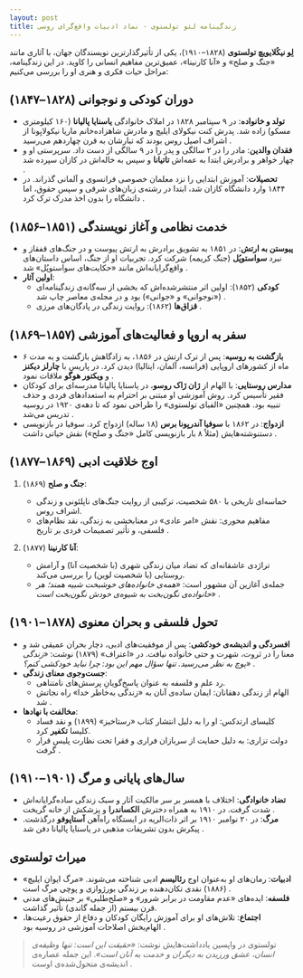 ```yaml
---
layout: post
title: زندگینامه لئو تولستوی - نماد ادبیات واقع‌گرای روسی
---
```


**لِو نیکُلایویچ تولستوی** (۱۸۲۸–۱۹۱۰)، یکی از تأثیرگذارترین نویسندگان جهان، با آثاری مانند «جنگ و صلح» و «آنا کارنینا»، عمیق‌ترین مفاهیم انسانی را کاوید. در این زندگینامه، مراحل حیات فکری و هنری او را بررسی می‌کنیم:

## دوران کودکی و نوجوانی (۱۸۲۸–۱۸۴۷)  
- **تولد و خانواده**: در ۹ سپتامبر ۱۸۲۸ در املاک خانوادگی **یاسنایا پالیانا** (۱۶۰ کیلومتری مسکو) زاده شد. پدرش کنت نیکولای ایلیچ و مادرش شاهزاده‌خانم ماریا نیکولایِونا از اشراف اصیل روس بودند که تبارشان به قرن چهاردهم می‌رسید .  
- **فقدان والدین**: مادر را در ۲ سالگی و پدر را در ۹ سالگی از دست داد. سرپرستی او و چهار خواهر و برادرش ابتدا به عمه‌اش **تاتیانا** و سپس به خاله‌اش در کازان سپرده شد .  
- **تحصیلات**: آموزش ابتدایی را نزد معلمان خصوصی فرانسوی و آلمانی گذراند. در ۱۸۴۴ وارد دانشگاه کازان شد، ابتدا در رشته‌ی زبان‌های شرقی و سپس حقوق، اما دانشگاه را بدون اخذ مدرک ترک کرد .  

## خدمت نظامی و آغاز نویسندگی (۱۸۵۱–۱۸۵۶)  
- **پیوستن به ارتش**: در ۱۸۵۱ به تشویق برادرش به ارتش پیوست و در جنگ‌های قفقاز و نبرد **سواستوپُل** (جنگ کریمه) شرکت کرد. تجربیات او از جنگ، اساس داستان‌های واقع‌گرایانه‌اش مانند «حکایت‌های سواستوپُل» شد .  
- **اولین آثار**:  
  - **کودکی** (۱۸۵۲): اولین اثر منتشرشده‌اش که بخشی از سه‌گانه‌ی زندگینامه‌ای («نوجوانی» و «جوانی») بود و در مجله‌ی معاصر چاپ شد .  
  - **قزاق‌ها** (۱۸۶۲): روایت زندگی در پادگان‌های مرزی .  

## سفر به اروپا و فعالیت‌های آموزشی (۱۸۵۷–۱۸۶۹)  
- **بازگشت به روسیه**: پس از ترک ارتش در ۱۸۵۶، به زادگاهش بازگشت و به مدت ۶ ماه از کشورهای اروپایی (فرانسه، آلمان، ایتالیا) دیدن کرد. در پاریس با **چارلز دیکنز** و **ویکتور هوگو** ملاقات نمود .  
- **مدارس روستایی**: با الهام از **ژان ژاک روسو**، در یاسنایا پالیانا مدرسه‌ای برای کودکان فقیر تأسیس کرد. روش آموزشی او مبتنی بر احترام به استعدادهای فردی و حذف تنبیه بود. همچنین «الفبای تولستوی» را طراحی نمود که تا دهه‌ی ۱۹۲۰ در روسیه تدریس می‌شد .  
- **ازدواج**: در ۱۸۶۲ با **سوفیا آندریِونا برس** (۱۸ ساله) ازدواج کرد. سوفیا در بازنویسی دستنوشته‌هایش (مثلاً ۸ بار بازنویسی کامل «جنگ و صلح») نقش حیاتی داشت .  

## اوج خلاقیت ادبی (۱۸۶۹–۱۸۷۷)  
1. **جنگ و صلح** (۱۸۶۹):  
   - حماسه‌ای تاریخی با ۵۸۰ شخصیت، ترکیبی از روایت جنگ‌های ناپلئونی و زندگی اشراف روس.  
   - مفاهیم محوری: نقش «امر عادی» در معنابخشی به زندگی، نقد نظام‌های فلسفی، و تأثیر تصمیمات فردی بر تاریخ .  

2. **آنا کارنینا** (۱۸۷۷):  
   - تراژدی عاشقانه‌ای که تضاد میان زندگی شهری (با شخصیت آنا) و آرامش روستایی (با شخصیت لوین) را بررسی می‌کند.  
   - جمله‌ی آغازین آن مشهور است: *«همه‌ی خانواده‌های خوشبخت شبیه همند؛ هر خانواده‌ی نگون‌بخت به شیوه‌ی خودش نگون‌بخت است»* .  

## تحول فلسفی و بحران معنوی (۱۸۷۸–۱۹۰۱)  
- **افسردگی و اندیشه‌ی خودکشی**: پس از موفقیت‌های ادبی، دچار بحران عمیقی شد و معنا را در ثروت، شهرت و حتی خانواده نیافت. در «اعتراف» (۱۸۷۹) نوشت: *«زندگی پوچ به نظر می‌رسید. تنها سؤال مهم این بود: چرا نباید خودکشی کنم؟»* .  
- **جست‌وجوی معنای زندگی**:  
  - رد علم و فلسفه به عنوان پاسخ‌گویانِ پرسش‌های نامتناهی.  
  - الهام از زندگی دهقانان: ایمان ساده‌ی آنان به «زندگی به‌خاطر خدا» راه نجاتش شد .  
- **مخالفت با نهادها**:  
  - کلیسای ارتدکس: او را به دلیل انتشار کتاب «رستاخیز» (۱۸۹۹) و نقد فساد کلیسا **تکفیر** کرد.  
  - دولت تزاری: به دلیل حمایت از سربازان فراری و فقرا تحت نظارت پلیس قرار گرفت .  

## سال‌های پایانی و مرگ (۱۹۰۱–۱۹۱۰)  
- **تضاد خانوادگی**: اختلاف با همسر بر سر مالکیت آثار و سبک زندگی ساده‌گرایانه‌اش شدت گرفت. در ۱۹۱۰ به همراه دخترش **الکساندرا** و پزشکش از خانه گریخت .  
- **مرگ**: در ۲۰ نوامبر ۱۹۱۰ بر اثر ذات‌الریه در ایستگاه راه‌آهن **آستاپوفو** درگذشت. پیکرش بدون تشریفات مذهبی در یاسنایا پالیانا دفن شد .  

## میراث تولستوی  
- **ادبیات**: رمان‌های او به‌عنوان اوج **رئالیسم** ادبی شناخته می‌شوند. «مرگ ایوان ایلیچ» (۱۸۸۶) نقدی تکان‌دهنده بر زندگی بورژوازی و پوچی مرگ است .  
- **فلسفه**: ایده‌های «عدم مقاومت در برابر شرور» و «صلح‌طلبی» بر جنبش‌های مدنی قرن بیستم (از جمله گاندی) تأثیر گذاشت.  
- **اجتماع**: تلاش‌های او برای آموزش رایگان کودکان و دفاع از حقوق رعیت‌ها، الهام‌بخش اصلاحات آموزشی در روسیه بود .  

> تولستوی در واپسین یادداشت‌هایش نوشت: *«حقیقت این است: تنها وظیفه‌ی انسان، عشق ورزیدن به دیگران و خدمت به آنان است»*. این جمله عصاره‌ی اندیشه‌ی متحول‌شده‌ی اوست .
